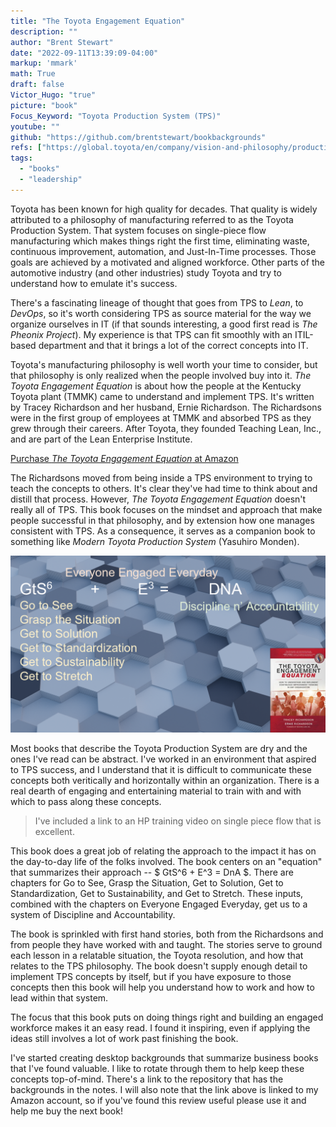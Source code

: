 ```yaml
---
title: "The Toyota Engagement Equation"
description: ""
author: "Brent Stewart"
date: "2022-09-11T13:39:09-04:00"
markup: 'mmark'
math: True
draft: false
Victor_Hugo: "true"
picture: "book"
Focus_Keyword: "Toyota Production System (TPS)"
youtube: ""
github: "https://github.com/brentstewart/bookbackgrounds"
refs: ["https://global.toyota/en/company/vision-and-philosophy/production-system/","https://www.youtube.com/watch?v=yZDRB_z51MQ"]
tags:
  - "books"
  - "leadership"
---
```

Toyota has been known for high quality for decades.  That quality is widely attributed to a philosophy of manufacturing referred to as the Toyota Production System.  That system focuses on single-piece flow manufacturing which makes things right the first time, eliminating waste, continuous improvement, automation, and Just-In-Time processes.  Those goals are achieved by a motivated and aligned workforce.  Other parts of the automotive industry (and other industries) study Toyota and try to understand how to emulate it's success.

There's a fascinating lineage of thought that goes from TPS to _Lean_, to _DevOps_, so it's worth considering TPS as source material for the way we organize ourselves in IT (if that sounds interesting, a good first read is _The Pheonix Project_).  My experience is that TPS can fit smoothly with an ITIL-based department and that it brings a lot of the correct concepts into IT.

Toyota's manufacturing philosophy is well worth your time to consider, but that philosophy is only realized when the people involved buy into it.  _The Toyota Engagement Equation_ is about how the people at the Kentucky Toyota plant (TMMK) came to understand and implement TPS. It's written by Tracey Richardson and her husband, Ernie Richardson.  The Richardsons were in the first group of employees at TMMK and absorbed TPS as they grew through their careers.  After Toyota, they founded Teaching Lean, Inc., and are part of the Lean Enterprise Institute.

[Purchase _The Toyota Engagement Equation_ at Amazon](https://amzn.to/3BxPg4Y)

The Richardsons moved from being inside a TPS environment to trying to teach the concepts to others.  It's clear they've had time to think about and distill that process.  However, _The Toyota Engagement Equation_ doesn't really all of TPS.  This book focuses on the mindset and approach that make people successful in that philosophy, and by extension how one manages consistent with TPS.  As a consequence, it serves as a companion book to something like _Modern Toyota Production System_ (Yasuhiro Monden).

![Desktop background for TEE](https://github.com/brentstewart/bookbackgrounds/blob/main/Toyota%20Engagement%20Equation.png?raw=true#floatright)

Most books that describe the Toyota Production System are dry and the ones I've read can be abstract.  I've worked in an environment that aspired to TPS success, and I understand that it is difficult to communicate these concepts both veritically and horizontally within an organization.  There is a real dearth of engaging and entertaining material to train with and with which to pass along these concepts.

> I've included a link to an HP training video on single piece flow that is excellent.

This book does a great job of relating the approach to the impact it has on the day-to-day life of the folks involved.  The book centers on an "equation" that summarizes their approach -- $ GtS^6 + E^3 = DnA $.  There are chapters for Go to See, Grasp the Situation, Get to Solution, Get to Standardization, Get to Sustainability, and Get to Stretch.  These inputs, combined with the chapters on Everyone Engaged Everyday, get us to a system of Discipline and Accountability.

The book is sprinkled with first hand stories, both from the Richardsons and from people they have worked with and taught.  The stories serve to ground each lesson in a relatable situation, the Toyota resolution, and how that relates to the TPS philosophy.  The book doesn't supply enough detail to implement TPS concepts by itself, but if you have exposure to those concepts then this book will help you understand how to work and how to lead within that system.

The focus that this book puts on doing things right and building an engaged workforce makes it an easy read.  I found it inspiring, even if applying the ideas still involves a lot of work past finishing the book.

I've started creating desktop backgrounds that summarize business books that I've found valuable.  I like to rotate through them to help keep these concepts top-of-mind.  There's a link to the repository that has the backgrounds in the notes.  I will also note that the link above is linked to my Amazon account, so if you've found this review useful please use it and help me buy the next book!